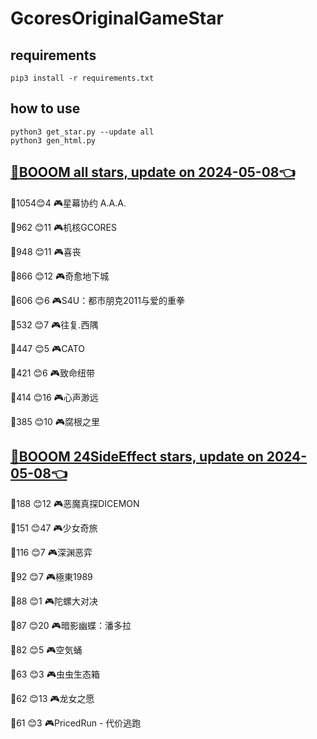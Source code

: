 # GcoresOriginalGameStar

## requirements
```
pip3 install -r requirements.txt
```

## how to use
```
python3 get_star.py --update all
python3 gen_html.py
```

## [🔗BOOOM all stars, update on 2024-05-08👈](https://raw.githack.com/sichaozhang1112/GcoresOriginalGameStar/main/html/all.html) 
🌟1054😊4   🎮星幕协约 A.A.A.        

🌟962 😊11  🎮机核GCORES           

🌟948 😊11  🎮喜丧                 

🌟866 😊12  🎮奇愈地下城              

🌟606 😊6   🎮S4U：都市朋克2011与爱的重拳  

🌟532 😊7   🎮往复.西隅              

🌟447 😊5   🎮CATO               

🌟421 😊6   🎮致命纽带               

🌟414 😊16  🎮心声渺远               

🌟385 😊10  🎮腐根之里               

## [🔗BOOOM 24SideEffect stars, update on 2024-05-08👈](https://raw.githack.com/sichaozhang1112/GcoresOriginalGameStar/main/html/24SideEffect.html) 
🌟188 😊12  🎮恶魔真探DICEMON        

🌟151 😊47  🎮少女奇旅               

🌟116 😊7   🎮深渊恶弈               

🌟92  😊7   🎮極東1989             

🌟88  😊1   🎮陀螺大对决              

🌟87  😊20  🎮暗影幽蝶：潘多拉           

🌟82  😊5   🎮空気蛹                

🌟63  😊3   🎮虫虫生态箱              

🌟62  😊13  🎮龙女之愿               

🌟61  😊3   🎮PricedRun - 代价逃跑   

